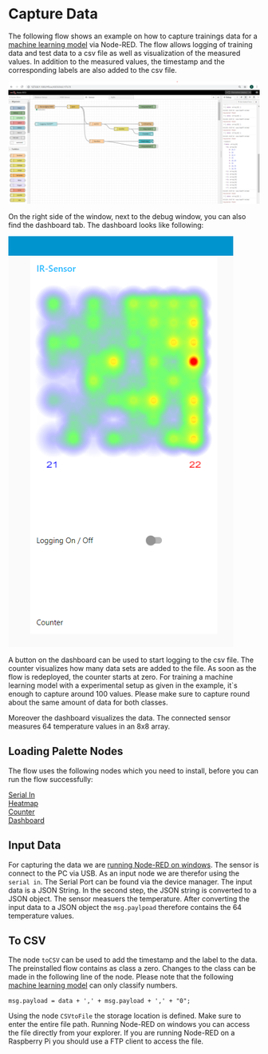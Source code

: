 # Capture Data 

The following flow shows an example on how to capture trainings data for a [machine learning model](https://github.com/SSV-embedded/TinyML_IR-Sensor) via Node-RED. 
The flow allows logging of training data and test data to a csv file as well as visualization of the measured values. In addition to the measured values, the timestamp and the corresponding labels are also added to the csv file.

![alt-text][Flow]

[Flow]: https://github.com/sze-ssv/Capture_Data/blob/c5b37f9055b667a83350c7f6125c7b61545024b1/Flow.png

On the right side of the window, next to the debug window, you can also find the dashboard tab. 
The dashboard looks like following: 

![alt-text][Dashboard]

[Dashboard]: https://github.com/sze-ssv/Capture_Data/blob/a5237569338459fa83816db67f0014b5c5a0027a/Dashboard.png

A button on the dashboard can be used to start logging to the csv file. The counter visualizes how many data sets are added to the file. As soon as the flow is redeployed, the counter starts at zero. For training a machine learning model with a experimental setup as given in the example, it`s enough to capture around 100 values. Please make sure to capture round about the same amount of data for both classes. 

Moreover the dashboard visualizes the data. The connected sensor measures 64 temperature values in an 8x8 array. 

## Loading Palette Nodes

The flow uses the following nodes which you need to install, before you can run the flow successfully: 

[Serial In](https://flows.nodered.org/node/node-red-node-serialport) \
[Heatmap](https://flows.nodered.org/node/node-red-contrib-ui-heatmap) \
[Counter](https://flows.nodered.org/node/node-red-contrib-counter) \
[Dashboard](https://flows.nodered.org/node/node-red-dashboard)



## Input Data 

For capturing the data we are [running Node-RED on windows](https://nodered.org/docs/getting-started/windows). The sensor is connect to the PC via USB. As an input node we are therefor using the `serial in`. The Serial Port can be found via the device manager. The input data is a JSON String. In the second step, the JSON string is converted to a JSON object. The sensor measuers the temperature. After converting the input data to a JSON object the `msg.paylpoad` therefore contains the 64 temperature values.  

## To CSV

The node `toCSV` can be used to add the timestamp and the label to the data. The preinstalled flow contains as class a zero. Changes to the class can be made in the following line of the node. Please note that the following [machine learning model](https://github.com/SSV-embedded/TinyML_IR-Sensor) can only classify numbers. 

``` 
msg.payload = data + ',' + msg.payload + ',' + "0"; 
```

Using the node `CSVtoFile` the storage location is defined. Make sure to enter the entire file path. Running Node-RED on windows you can access the file directly from your explorer. If you are running Node-RED on a Raspberry Pi you should use a FTP client to access the file. 